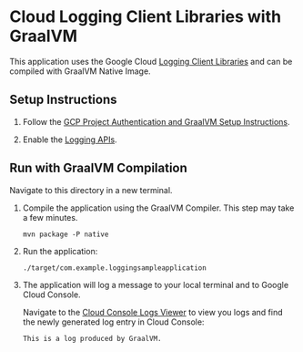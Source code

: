 # Cloud Logging Client Libraries with GraalVM

This application uses the Google Cloud [Logging Client Libraries](https://github.com/googleapis/java-logging) and can be compiled with GraalVM Native Image.

## Setup Instructions

1. Follow the [GCP Project Authentication and GraalVM Setup Instructions](../../README.md).

2. Enable the [Logging APIs](https://console.cloud.google.com/flows/enableapi?apiid=logging.googleapis.com).

## Run with GraalVM Compilation

Navigate to this directory in a new terminal.

1. Compile the application using the GraalVM Compiler. This step may take a few minutes.

   ```
   mvn package -P native
   ```

2. Run the application:

   ```
   ./target/com.example.loggingsampleapplication
   ```

3. The application will log a message to your local terminal and to Google Cloud Console.

    Navigate to the [Cloud Console Logs Viewer](https://console.cloud.google.com/logs/viewer) to view you logs and find the newly generated log entry in Cloud Console:
    ```
    This is a log produced by GraalVM.
    ```
